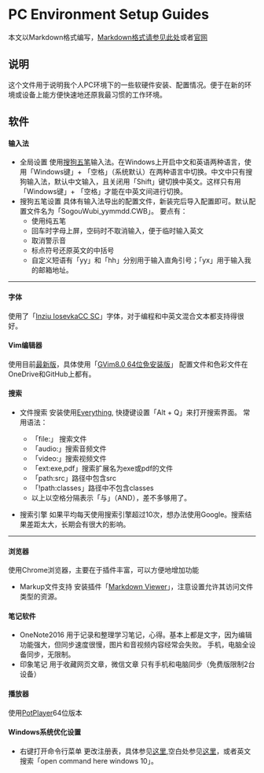 # PC Environment Setup Guides

本文以Markdown格式编写，[Markdown格式请参见此处](http://markdown-guide.readthedocs.io/en/latest/basics.html)或者[官网](https://daringfireball.net/projects/markdown/basics)

## 说明

这个文件用于说明我个人PC环境下的一些软硬件安装、配置情况。便于在新的环境或设备上能方便快速地还原我最习惯的工作环境。

## 软件

#### 输入法

* 全局设置
使用[搜狗五笔](http://wubi.sogou.com)输入法。在Windows上开启中文和英语两种语言，使用「Windows键」+ 「空格」（系统默认）在两种语言中切换。中文中只有搜狗输入法，默认中文输入，且关闭用「Shift」键切换中英文。这样只有用「Windows键」+ 「空格」才能在中英文间进行切换。
* 搜狗五笔设置
具体有输入法导出的配置文件，新装完后导入配置即可。默认配置文件名为「SogouWubi_yymmdd.CWB」。
要点有：
  * 使用纯五笔
  * 回车时字母上屏，空码时不取消输入，便于临时输入英文
  * 取消警示音
  * 标点符号还原英文的中括号
  * 自定义短语有「yy」和「hh」分别用于输入直角引号；「yx」用于输入我的邮箱地址。

---
#### 字体
使用了「[Inziu IosevkaCC SC](https://be5invis.github.io/Iosevka/inziu.html)」字体，对于编程和中英文混合文本都支持得很好。

#### Vim编辑器
使用目前[最新版](http://www.vim.org/download.php)，具体使用「[GVim8.0 64位免安装版](https://github.com/vim/vim-win32-installer)」
配置文件和色彩文件在OneDrive和GitHub上都有。

#### 搜索
* 文件搜索
安装使用[Everything](http://www.voidtools.com/downloads/), 快捷键设置「Alt + Q」来打开搜索界面。
常用语法：
    * 「file:」 搜索文件
    * 「audio:」搜索音频文件
    * 「video:」搜索视频文件
    * 「ext:exe,pdf」搜索扩展名为exe或pdf的文件
    * 「path:src」路径中包含src
    * 「!path:classes」路径中不包含classes
    * 以上以空格分隔表示「与」（AND），差不多够用了。

* 搜索引擎
如果平均每天使用搜索引擎超过10次，想办法使用Google。搜索结果差距太大，长期会有很大的影响。

---
#### 浏览器
使用Chrome浏览器，主要在于插件丰富，可以方便地增加功能
* Markup文件支持
安装插件「[Markdown Viewer](https://github.com/simov/markdown-viewer)」，注意设置允许其访问文件类型的资源。

#### 笔记软件
* OneNote2016
用于记录和整理学习笔记，心得。基本上都是文字，因为编辑功能强大，但同步速度很慢，图片和音视频内容经常会失败。
手机，电脑全设备同步，无限制。
* 印象笔记
用于收藏网页文章，微信文章
只有手机和电脑同步（免费版限制2台设备）

#### 播放器
使用[PotPlayer](https://potplayer.daum.net/)64位版本

#### Windows系统优化设置
* 右键打开命令行菜单 更改注册表，具体参见[这里](https://www.windowscentral.com/how-add-open-command-prompt-window-here-back-context-menu-windows-10),空白处参见[这里](https://superuser.com/questions/1077073/command-prompt-here-without-shift-key-in-windows-10)，或者英文搜索「open command here windows 10」。
